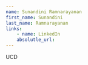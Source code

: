 ```yaml
---
name: Sunandini Ramnarayanan
first_name: Sunandini
last_name: Ramnarayanan
links:
	- name: LinkedIn
	absolutle_url:
---
```

UCD
